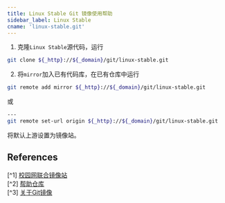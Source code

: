 ```yaml
---
title: Linux Stable Git 镜像使用帮助
sidebar_label: Linux Stable
cname: 'linux-stable.git'
---
```


1. 克隆`Linux Stable`源代码，运行

```bash varcode
git clone ${_http}://${_domain}/git/linux-stable.git
```

2. 将`mirror`加入已有代码库，在已有仓库中运行

```bash varcode
git remote add mirror ${_http}://${_domain}/git/linux-stable.git
```

或

```bash varcode
---
git remote set-url origin ${_http}://${_domain}/git/linux-stable.git
```

将默认上游设置为镜像站。

## References

[^1] [校园网联合镜像站](https://mirrors.cernet.edu.cn/about)  
[^2] [帮助仓库](https://github.com/mirrorz-org/mirrorz-help)  
[^3] [关于Git镜像](about-git)  

